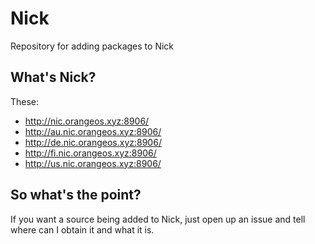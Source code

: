 # Nick
Repository for adding packages to Nick
## What's Nick?
These:
- http://nic.orangeos.xyz:8906/
- http://au.nic.orangeos.xyz:8906/
- http://de.nic.orangeos.xyz:8906/
- http://fi.nic.orangeos.xyz:8906/
- http://us.nic.orangeos.xyz:8906/
## So what's the point?
If you want a source being added to Nick, just open up an issue and tell where can I obtain it and what it is.
